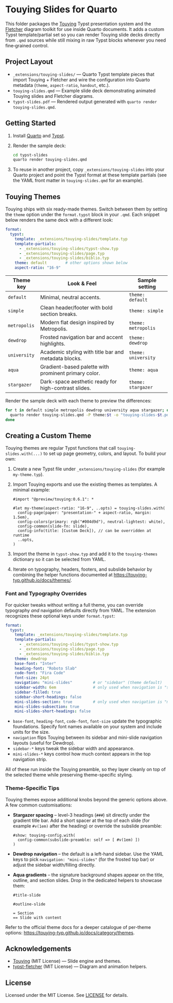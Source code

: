 # Touying Slides for Quarto

This folder packages the [Touying](https://github.com/touying-typ/touying) Typst presentation system and the
[Fletcher](https://github.com/Jollywatt/typst-fletcher) diagram toolkit for use inside Quarto documents.
It adds a custom Typst template/partial set so you can render Touying slide decks directly from `.qmd`
sources while still mixing in raw Typst blocks whenever you need fine‑grained control.

## Project Layout

- `_extensions/touying-slides/` — Quarto Typst template pieces that import Touying + Fletcher and wire the
  configuration into Quarto metadata (`theme`, `aspect-ratio`, `handout`, etc.).
- `touying-slides.qmd` — Example slide deck demonstrating animated Touying slides and Fletcher diagrams.
- `typst-slides.pdf` — Rendered output generated with `quarto render touying-slides.qmd`.

## Getting Started

1. Install [Quarto](https://quarto.org) and [Typst](https://typst.app).
2. Render the sample deck:

   ```bash
   cd typst-slides
   quarto render touying-slides.qmd
   ```

3. To reuse in another project, copy `_extensions/touying-slides` into your Quarto project and point the
   Typst format at these template partials (see the YAML front matter in `touying-slides.qmd` for an example).

## Touying Themes

Touying ships with six ready-made themes. Switch between them by setting the `theme` option under the
`format.typst` block in your `.qmd`. Each snippet below renders the same deck with a different look:

```yaml
format:
  typst:
    template: _extensions/touying-slides/template.typ
    template-partials:
      - _extensions/touying-slides/typst-show.typ
      - _extensions/touying-slides/page.typ
      - _extensions/touying-slides/biblio.typ
    theme: default        # other options shown below
    aspect-ratio: "16-9"
```

| Theme key    | Look & Feel | Sample setting                                                    |
|--------------|-------------|-------------------------------------------------------------------|
| `default`    | Minimal, neutral accents. | `theme: default` |
| `simple`     | Clean header/footer with bold section breaks. | `theme: simple` |
| `metropolis` | Modern flat design inspired by Metropolis. | `theme: metropolis` |
| `dewdrop`    | Frosted navigation bar and accent highlights. | `theme: dewdrop` |
| `university` | Academic styling with title bar and metadata blocks. | `theme: university` |
| `aqua`       | Gradient-based palette with prominent primary color. | `theme: aqua` |
| `stargazer`  | Dark-space aesthetic ready for high-contrast slides. | `theme: stargazer` |

Render the sample deck with each theme to preview the differences:

```bash
for t in default simple metropolis dewdrop university aqua stargazer; do
  quarto render touying-slides.qmd -P theme:$t -o "touying-slides-$t.pdf"
done
```

## Creating a Custom Theme

Touying themes are regular Typst functions that call `touying-slides.with(...)` to set up page geometry,
colors, and layout. To build your own:

1. Create a new Typst file under `_extensions/touying-slides` (for example `my-theme.typ`).
2. Import Touying exports and use the existing themes as templates. A minimal example:

   ```typst
   #import "@preview/touying:0.6.1": *

   #let my-theme(aspect-ratio: "16-9", ..opts) = touying-slides.with(
     config-page(paper: "presentation-" + aspect-ratio, margin: 1.5em),
     config-colors(primary: rgb("#004d9d"), neutral-lightest: white),
     config-common(slide-fn: slide),
     config-info(title: [Custom Deck]), // can be overridden at runtime
     ..opts,
   )
   ```

3. Import the theme in `typst-show.typ` and add it to the `touying-themes` dictionary so it can be selected
   from YAML.
4. Iterate on typography, headers, footers, and subslide behavior by combining the helper functions
   documented at <https://touying-typ.github.io/docs/themes/>.

### Font and Typography Overrides

For quicker tweaks without writing a full theme, you can override typography *and* navigation defaults
directly from YAML. The extension recognizes these optional keys under `format.typst`:

```yaml
format:
  typst:
    template: _extensions/touying-slides/template.typ
    template-partials:
      - _extensions/touying-slides/typst-show.typ
      - _extensions/touying-slides/page.typ
      - _extensions/touying-slides/biblio.typ
    theme: dewdrop
    base-font: "Inter"
    heading-font: "Roboto Slab"
    code-font: "Fira Code"
    font-size: 24pt
    navigation: "mini-slides"         # or "sidebar" (theme default)
    sidebar-width: 6em                # only used when navigation is "sidebar"
    sidebar-filled: true
    sidebar-short-headings: false
    mini-slides-section: true         # only used when navigation is "mini-slides"
    mini-slides-subsection: true
    mini-slides-short-headings: false
```

- `base-font`, `heading-font`, `code-font`, `font-size` update the typographic foundations. Specify font
  names available on your system and include units for the size.
- `navigation` flips Touying between its sidebar and mini-slide navigation layouts (useful for Dewdrop).
- `sidebar-*` keys tweak the sidebar width and appearance.
- `mini-slides-*` keys control how much context appears in the top navigation strip.

All of these run inside the Touying preamble, so they layer cleanly on top of the selected theme while
preserving theme-specific styling.

### Theme-Specific Tips

Touying themes expose additional knobs beyond the generic options above. A few common customisations:

- **Stargazer spacing** – level-3 headings (`###`) sit directly under the gradient title bar. Add a short
  spacer at the top of each slide (for example `#v(1em)` after the heading) or override the subslide
  preamble:

  ```{=typst}
  #show: touying-config.with(
    config-common(subslide-preamble: self => [ #v(1em) ])
  )
  ```

- **Dewdrop navigation** – the default is a left-hand sidebar. Use the YAML keys to pick `navigation:
  "mini-slides"` (for the frosted top bar) or adjust the sidebar width/filling directly.

- **Aqua gradients** – the signature background shapes appear on the title, outline, and section slides.
  Drop in the dedicated helpers to showcase them:

  ```{=typst}
  #title-slide

  #outline-slide

  = Section
  == Slide with content
  ```

Refer to the official theme docs for a deeper catalogue of per-theme options:
<https://touying-typ.github.io/docs/category/themes>.

## Acknowledgements

- [Touying](https://github.com/touying-typ/touying) (MIT License) — Slide engine and themes.
- [typst-fletcher](https://github.com/Jollywatt/typst-fletcher) (MIT License) — Diagram and animation helpers.

## License

Licensed under the MIT License. See [LICENSE](LICENSE) for details.
